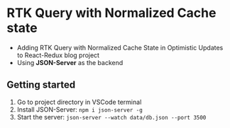 # RTK Query with Normalized Cache state

- Adding RTK Query with Normalized Cache State in Optimistic Updates to React-Redux blog project
- Using **JSON-Server** as the backend

## Getting started
1. Go to project directory in VSCode terminal
2. Install JSON-Server: `npm i json-server -g`
3. Start the server: `json-server --watch data/db.json --port 3500`